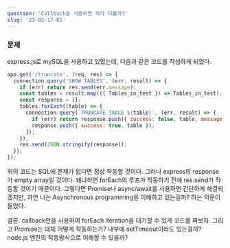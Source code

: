 ```yaml
---
question: 'Callback을 사용하면 뭐가 다를까?'
slug: '23-02-17-01'
---
```


### 문제

express.js로 mySQL을 사용하고 있었는데, 다음과 같은 코드를 작성하게 되었다.

```js
app.get('/truncate', (req, res) => {
  connection.query('SHOW TABLES', (err, result) => {
    if (err) return res.send(err.message);
    const tables = result.map(({ Tables_in_test }) => Tables_in_test);
    const response = [];
    tables.forEach((table) => {
      connection.query(`TRUNCATE TABLE ${table}`, (err, result) => {
        if (err) return response.push({ success: false, table, message: err.message });
        response.push({ success: true, table });
      });
    });
    res.send(JSON.stringify(response));
  });
});
```

위의 코드는 SQL에 문제가 없다면 정상 작동할 것이다. 그러나 express의 response가 empty array일 것이다. 왜냐하면 forEach의 루프가 작동하기 전에 res.send가 작동할 것이기 때문이다. 그렇다면 Promise나 async/await를 사용하면 간단하게 해결되겠지만, 과연 나는 Asynchronous programming을 이해하고 있는걸까? 하는 의문이 들었다.

결론. callback만을 사용하여 forEach iteration을 대기할 수 있게 코드를 짜보자. 그리고 Promise는 대체 어떻게 작동하는가? 내부에 setTimeout이라도 있는걸까? node.js 엔진의 작동방식으로 이해할 수 있을까?
